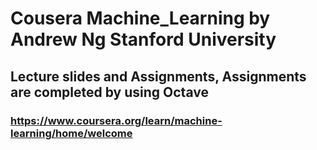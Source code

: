 # Cousera Machine_Learning by Andrew Ng Stanford University

## Lecture slides and Assignments, Assignments are completed by using Octave

### https://www.coursera.org/learn/machine-learning/home/welcome


